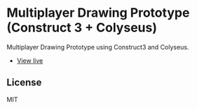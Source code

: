 # Multiplayer Drawing Prototype (Construct 3 + Colyseus)

Multiplayer Drawing Prototype using Construct3 and Colyseus.

- [View live](https://drawing-prototype.herokuapp.com/)

## License

MIT
